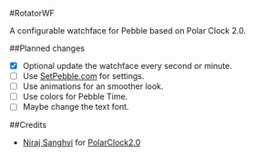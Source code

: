 #RotatorWF

A configurable watchface for Pebble based on Polar Clock 2.0.

##Planned changes
* [x] Optional update the watchface every second or minute.
* [ ] Use [SetPebble.com](https://setpebble.com/) for settings.
* [ ] Use animations for an smoother look.
* [ ] Use colors for Pebble Time.
* [ ] Maybe change the text font.

##Credits
* [Niraj Sanghvi](https://github.com/nirajsanghvi) for [PolarClock2.0](https://github.com/nirajsanghvi/PolarClock2.0)

